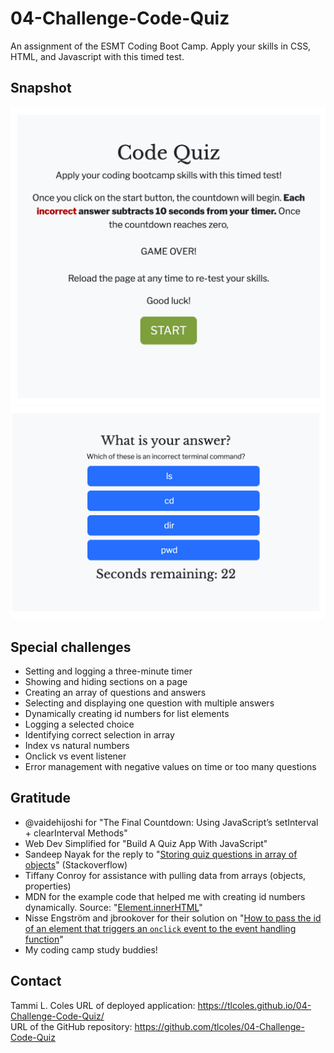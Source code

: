 # 04-Challenge-Code-Quiz
An assignment of the ESMT Coding Boot Camp. Apply your skills in CSS, HTML, and Javascript with this timed test.

## Snapshot
![Quiz start page](./assets/images/220604-04-Challenge-Code-Quiz-start_v2.png)
![Quiz Q&A page](./assets/images/220604-04-Challenge-Code-Quiz-qa_v2.png)

## Special challenges
* Setting and logging a three-minute timer
* Showing and hiding sections on a page
* Creating an array of questions and answers
* Selecting and displaying one question with multiple answers
* Dynamically creating id numbers for list elements
* Logging a selected choice
* Identifying correct selection in array
* Index vs natural numbers
* Onclick vs event listener
* Error management with negative values on time or too many questions
## Gratitude
* @vaidehijoshi for "The Final Countdown: Using JavaScript’s setInterval + clearInterval Methods"
* Web Dev Simplified for "Build A Quiz App With JavaScript"
* Sandeep Nayak for the reply to "[Storing quiz questions in array of objects](https://stackoverflow.com/questions/37252041/storing-quiz-questions-in-array-of-objects)" (Stackoverflow)
* Tiffany Conroy for assistance with pulling data from arrays (objects, properties)
* MDN for the example code that helped me with creating id numbers dynamically. Source: "[Element.innerHTML](https://developer.mozilla.org/en-US/docs/Web/API/Element/innerHTML#appending_html_to_an_element)" 
* Nisse Engström and jbrookover for their solution on "[How to pass the id of an element that triggers an `onclick` event to the event handling function](https://stackoverflow.com/questions/6575210/how-to-pass-the-id-of-an-element-that-triggers-an-onclick-event-to-the-event-h)"
* My coding camp study buddies!
## Contact
Tammi L. Coles
URL of deployed application:  https://tlcoles.github.io/04-Challenge-Code-Quiz/  
URL of the GitHub repository: https://github.com/tlcoles/04-Challenge-Code-Quiz  